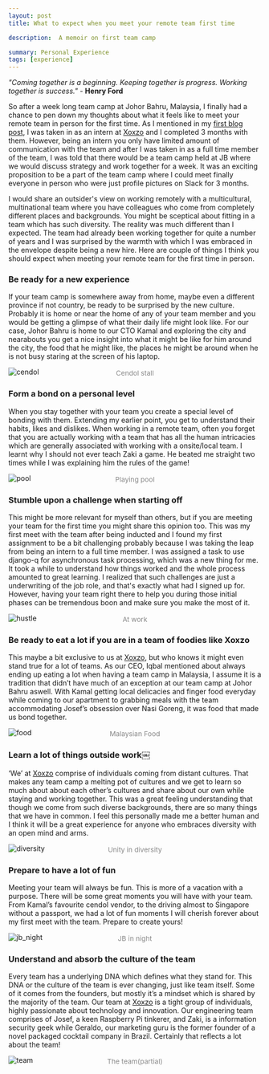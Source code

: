 ```yaml
---
layout: post
title: What to expect when you meet your remote team first time

description:  A memoir on first team camp

summary: Personal Experience
tags: [experience]
---
```



*"Coming together is a beginning. Keeping together is progress. Working together is success."* - **Henry Ford**

So after a week long team camp at Johor Bahru, Malaysia, I finally had a chance to pen down my thoughts about what it feels like to meet your remote team in person for the first time. As I mentioned in my [first blog post](https://blog.xoxzo.com/2019/01/02/key-takeaways-remote-intern/), I was taken in as an intern at [Xoxzo](https://www.xoxzo.com/en/) and I completed 3 months with them. However, being an intern you only have limited amount of communication with the team and after I was taken in as a full time member of the team, I was told that there would be a team camp held at JB where we would discuss strategy and work together for a week. It was an exciting proposition to be a part of the team camp where I could meet finally everyone in person who were just profile pictures on Slack for 3 months.

I would share an outsider's view on working remotely with a multicultural, multinational team where you have colleagues who come from completely different places and backgrounds. You might be sceptical about fitting in a team which has such diversity. The reality was much different than I expected. The team had already been working together for quite a number of years and I was surprised by the warmth with which I was embraced in the envelope despite being a new hire. Here are couple of things I think you should expect when meeting your remote team for the first time in person.

### Be ready for a new experience
If your team camp is somewhere away from home, maybe even a different province if not country, be ready to be surprised by the new culture. Probably it is home or near the home of any of your team member and you would be getting a glimpse of what their daily life might look like. For our case, Johor Bahru is home to our CTO Kamal and exploring the city and nearabouts you get a nice insight into what it might be like for him around the city, the food that he might like, the places he might be around when he is not busy staring at the screen of his laptop.

![cendol](/images/cendol.jpg)<center style="margin-top: -28px; font-size: .85rem; color: #888;">Cendol stall</center>

### Form a bond on a personal level
When you stay together with your team you create a special level of bonding with them. Extending my earlier point, you get to understand their habits, likes and dislikes. When working in a remote team, often you forget that you are actually working with a team that has all the human intricacies which are generally associated with working with a onsite/local team. I learnt why I should not ever teach Zaki a game. He beated me straight two times while I was explaining him the rules of the game!

![pool](/images/pool.jpg)<center style="margin-top: -28px; font-size: .85rem; color: #888;">Playing pool</center>

### Stumble upon a challenge when starting off
This might be more relevant for myself than others, but if you are meeting your team for the first time you might share this opinion too. This was my first meet with the team after being inducted and I found my first assignment to be a bit challenging probably because I was taking the leap from being an intern to a full time member. I was assigned a task to use django-q for asynchronous task processing, which was a new thing for me. It took a while to understand how things worked and the whole process amounted to great learning. I realized that such challenges are just a underwriting of the job role, and that's exactly what had I signed up for. However, having your team right there to help you during those initial phases can be tremendous boon and make sure you make the most of it. 

![hustle](/images/hustle.jpg)<center style="margin-top: -28px; font-size: .85rem; color: #888;">At work</center>

### Be ready to eat a lot if you are in a team of foodies like Xoxzo
This maybe a bit exclusive to us at [Xoxzo](https://www.xoxzo.com/en/), but who knows it might even stand true for a lot of teams. As our CEO, Iqbal mentioned about always ending up eating a lot when having a team camp in Malaysia, I assume it is a tradition that didn’t have much of an exception at our team camp at Johor Bahru aswell. With Kamal getting local delicacies and finger food everyday while coming to our apartment to grabbing meals with the team accommodating Josef’s obsession over Nasi Goreng, it was food that made us bond together.

![food](/images/food.jpg)<center style="margin-top: -28px; font-size: .85rem; color: #888;">Malaysian Food</center>

### Learn a lot of things outside work￼
‘We’ at [Xoxzo](https://www.xoxzo.com/en/) comprise of individuals coming from distant cultures. That makes any team camp a melting pot of cultures and we get to learn so much about about each other’s cultures and share about our own while staying and working together. This was a great feeling understanding that though we come from such diverse backgrounds, there are so many things that we have in common. I feel this personally made me a better human and I think it will be a great experience for anyone who embraces diversity with an open mind and arms.

![diversity](/images/diversity.jpg)<center style="margin-top: -28px; font-size: .85rem; color: #888;">Unity in diversity</center>

### Prepare to have a lot of fun
Meeting your team will always be fun. This is more of a vacation with a purpose. There will be some great moments you will have with your team. From Kamal’s favourite cendol vendor, to the driving almost to Singapore without a passport, we had a lot of fun moments I will cherish forever about my first meet with the team. Prepare to create yours!

![jb_night](/images/jb_night.jpg)<center style="margin-top: -28px; font-size: .85rem; color: #888;">JB in night</center>

### Understand and absorb the culture of the team
Every team has a underlying DNA which defines what they stand for. This DNA or the culture of the team is ever changing, just like team itself. Some of it comes from the founders, but mostly it’s a mindset which is shared by the majority of the team. Our team at [Xoxzo](https://www.xoxzo.com/en/) is a tight group of individuals, highly passionate about technology and innovation. Our engineering team comprises of  Josef, a keen Raspberry Pi tinkerer, and Zaki, is a information security geek while Geraldo, our marketing guru is the former founder of a novel packaged cocktail company in Brazil. Certainly that reflects a lot about the team!

![team](/images/team.jpeg)<center style="margin-top: -28px; font-size: .85rem; color: #888;">The team(partial)</center>
<team pic>

